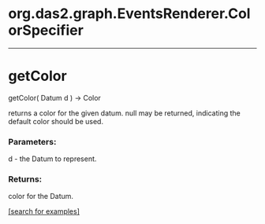# org.das2.graph.EventsRenderer.ColorSpecifier
***
<a name="getColor"></a>
# getColor
getColor( Datum d ) &rarr; Color

returns a color for the given datum.  null may be returned, indicating the
 default color should be used.

### Parameters:
d - the Datum to represent.

### Returns:
color for the Datum.

<a href="https://github.com/autoplot/dev/search?q=getColor&unscoped_q=getColor">[search for examples]</a>

